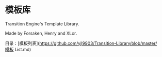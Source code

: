 # 模板库

Transition Engine's Template Library.

Made by Forsaken, Henry and XLor.

目录：[模板列表](https://github.com/yjl9903/Transition-Library/blob/master/模板 List.md)